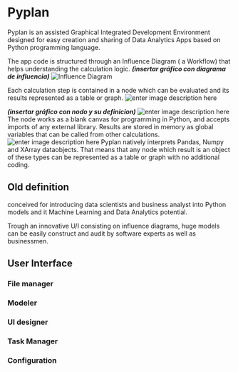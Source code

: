 # Pyplan
Pyplan is an assisted Graphical Integrated Development Environment designed for easy creation and sharing of Data Analytics Apps based on Python programming language.

The app code is structured through an Influence Diagram ( a Workflow) that helps understanding the calculation logic.
***(insertar gráfico con diagrama de influencia)***
![Influence Diagram](http://img.pyplan.org/index_influence_diagram.png)

Each calculation step is contained in a node which can be evaluated and its results represented as a table or graph. 
![enter image description here](http://img.pyplan.org/index_node_code.png)


***(insertar gráfico con nodo y su definicion)***
![enter image description here](http://img.pyplan.org/index_node_properties.png)
The node works as a blank canvas for programming in Python, and accepts imports of any external library. Results are stored in memory as global variables that can be called from other calculations.
![enter image description here](http://img.pyplan.org/index_node_code.png)
Pyplan natively interprets Pandas, Numpy and XArray dataobjects. That means that any node which result is an object of these types can be represented as a table or graph with no additional coding.


## Old definition
conceived for introducing data scientists and business analyst into Python models and it Machine Learning and Data Analytics potential.

Trough an innovative U/I consisting on influence diagrams, huge models can be easily construct and audit by software experts as well as businessmen.




## User Interface
### File manager
### Modeler
### UI designer
### Task Manager
### Configuration








<!--stackedit_data:
eyJoaXN0b3J5IjpbLTEyOTcxMjQ1MTUsMTgyNjM4NzUwNSwxMT
kzODI5NjcxLDEwMjczNDI3OTYsLTEyNDY1MjcyMzMsLTEyNTcx
OTgyOTksNDc2NjYzNjA1LC0xOTk2MzMyMDcsLTk0Mjk3NDM5MS
wtMTcyMzYzOTQ5NiwtNjQzNzA0MDM3LDcwMTMxNjIzNCwxMjk3
NzE0NjA4LC0yMTA0ODI3Nzk1LC0xMjU3MTk4Mjk5LDE5NjEyNz
Y3MTgsLTEzNTEzODA5NzIsMTQzNzA1NjM4Myw0MTk4NDM4Nzgs
MTAwMjczNTIyNV19
-->